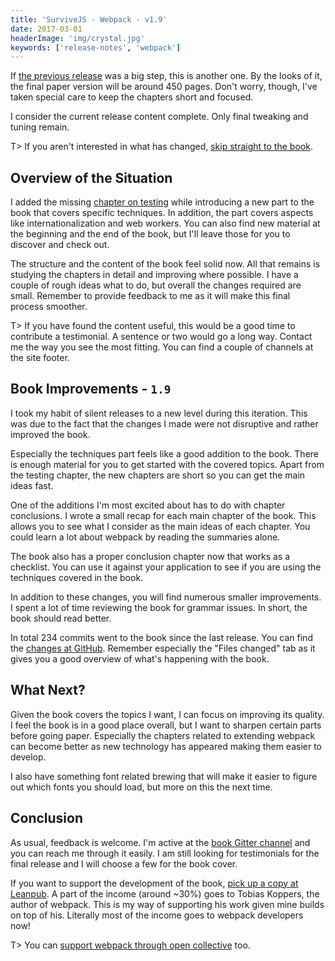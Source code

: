 ```yaml
---
title: 'SurviveJS - Webpack - v1.9'
date: 2017-03-01
headerImage: 'img/crystal.jpg'
keywords: ['release-notes', 'webpack']
---
```


If [the previous release](../survivejs-webpack-18) was a big step, this is another one. By the looks of it, the final paper version will be around 450 pages. Don't worry, though, I've taken special care to keep the chapters short and focused.

I consider the current release content complete. Only final tweaking and tuning remain.

T> If you aren't interested in what has changed, [skip straight to the book](/webpack/preface).

## Overview of the Situation

I added the missing [chapter on testing](/webpack/techniques/testing) while introducing a new part to the book that covers specific techniques. In addition, the part covers aspects like internationalization and web workers. You can also find new material at the beginning and the end of the book, but I'll leave those for you to discover and check out.

The structure and the content of the book feel solid now. All that remains is studying the chapters in detail and improving where possible. I have a couple of rough ideas what to do, but overall the changes required are small. Remember to provide feedback to me as it will make this final process smoother.

T> If you have found the content useful, this would be a good time to contribute a testimonial. A sentence or two would go a long way. Contact me the way you see the most fitting. You can find a couple of channels at the site footer.

## Book Improvements - `1.9`

I took my habit of silent releases to a new level during this iteration. This was due to the fact that the changes I made were not disruptive and rather improved the book.

Especially the techniques part feels like a good addition to the book. There is enough material for you to get started with the covered topics. Apart from the testing chapter, the new chapters are short so you can get the main ideas fast.

One of the additions I'm most excited about has to do with chapter conclusions. I wrote a small recap for each main chapter of the book. This allows you to see what I consider as the main ideas of each chapter. You could learn a lot about webpack by reading the summaries alone.

The book also has a proper conclusion chapter now that works as a checklist. You can use it against your application to see if you are using the techniques covered in the book.

In addition to these changes, you will find numerous smaller improvements. I spent a lot of time reviewing the book for grammar issues. In short, the book should read better.

In total 234 commits went to the book since the last release. You can find the [changes at GitHub](https://github.com/survivejs/webpack-book/compare/v1.8.1...v1.9.0). Remember especially the "Files changed" tab as it gives you a good overview of what's happening with the book.

## What Next?

Given the book covers the topics I want, I can focus on improving its quality. I feel the book is in a good place overall, but I want to sharpen certain parts before going paper. Especially the chapters related to extending webpack can become better as new technology has appeared making them easier to develop.

I also have something font related brewing that will make it easier to figure out which fonts you should load, but more on this the next time.

## Conclusion

As usual, feedback is welcome. I'm active at the [book Gitter channel](https://gitter.im/survivejs/webpack) and you can reach me through it easily. I am still looking for testimonials for the final release and I will choose a few for the book cover.

If you want to support the development of the book, [pick up a copy at Leanpub](https://leanpub.com/survivejs-webpack). A part of the income (around ~30%) goes to Tobias Koppers, the author of webpack. This is my way of supporting his work given mine builds on top of his. Literally most of the income goes to webpack developers now!

T> You can [support webpack through open collective](https://opencollective.com/webpack) too.

